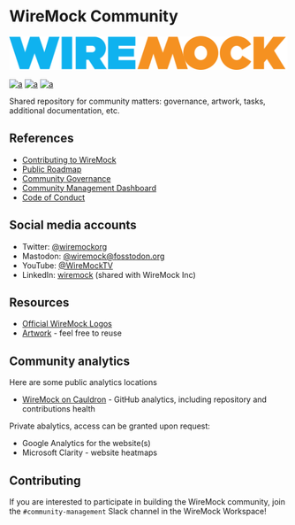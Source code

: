 # WireMock Community

<p align="center">
    <a href="https://wiremock.org" target="_blank">
        <img width="512px" src="logo/2_WireMock_Logo_Wide.png" alt="WireMock Logo"/>
    </a>
</p>

[![a](https://img.shields.io/badge/slack-%23help_contributing-brightgreen?style=flat&logo=slack)](https://slack.wiremock.org/)
[![a](https://img.shields.io/badge/Code-of_conduct-pink?style=flat&logo=heart)](https://github.com/wiremock/.github/blob/main/CODE_OF_CONDUCT.md)
[![a](https://img.shields.io/badge/Public-Roadmap-brightgreen?style=flat)](https://github.com/orgs/wiremock/projects/4)

Shared repository for community matters: governance, artwork, tasks, additional documentation, etc.

## References

- [Contributing to WireMock](./contributing)
- [Public Roadmap](https://github.com/orgs/wiremock/projects/4)
- [Community Governance](./governance/)
- [Community Management Dashboard](https://github.com/orgs/wiremock/projects/3)
- [Code of Conduct](https://github.com/wiremock/.github/blob/main/CODE_OF_CONDUCT.md)

## Social media accounts

- Twitter: [@wiremockorg](https://twitter.com/wiremockorg)
- Mastodon: [@wiremock@fosstodon.org](https://fosstodon.org/@wiremock)
- YouTube: [@WireMockTV](https://www.youtube.com/@WireMockTV)
- LinkedIn: [wiremock](https://www.linkedin.com/company/wiremock/) (shared with WireMock Inc)

## Resources

- [Official WireMock Logos](./logo)
- [Artwork](./artwork) - feel free to reuse

## Community analytics

Here are some public analytics locations

- [WireMock on Cauldron](https://cauldron.io/project/7478) - GitHub analytics, including repository and contributions health

Private abalytics, access can be granted upon request:

- Google Analytics for the website(s)
- Microsoft Clarity - website heatmaps

## Contributing

If you are interested to participate in building the WireMock community, join the `#community-management` Slack channel in the WireMock Workspace!
